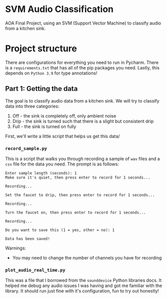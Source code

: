 # SVM Audio Classification

AOA Final Project, using an SVM (Support Vector Machine) to classify audio from a kitchen sink.

# Project structure

There are configurations for everything you need to run in Pycharm.
There is a `requirements.txt` that has all of the pip packages you need.
Lastly, this depends on `Python 3.9` for type annotations!

## Part 1: Getting the data

The goal is to classify audio data from a kitchen sink.
We will try to classify data into three categories:

1. Off - the sink is completely off, only ambient noise
2. Drip - the sink is turned such that there is a slight but consistent drip
3. Full - the sink is turned on fully

First, we'll write a little script that helps us get this data/

### `record_sample.py`

This is a script that walks you through recording a sample of `wav` files and a `csv` file for the data you need.
The prompt is as follows:


```
Enter sample length (seconds): 1
Make sure it's quiet, then press enter to record for 1 seconds...

Recording...

Set the faucet to drip, then press enter to record for 1 seconds...

Recording...

Turn the faucet on, then press enter to record for 1 seconds...

Recording...

Do you want to save this (1 = yes, other = no): 1

Data has been saved!
```

Warnings:
- You may need to change the number of channels you have for recording

### `plot_audio_real_time.py`

This was a file that I borrowed from the `sounddevice` Python libraries docs.
It helped me debug any audio issues I was having and got me familiar with the library.
It should run just fine with it's configuration, fun to try out honestly!